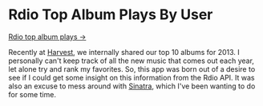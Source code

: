 Rdio Top Album Plays By User
============================

[Rdio top album plays →](http://rdiotopalbumplays.herokuapp.com/)


Recently at [Harvest](http://getharvest.com), we internally shared our top 10 albums for 2013. I personally can't keep track of all the new music that comes out each year, let alone try and rank my favorites. So, this app was born out of a desire to see if I could get some insight on this information from the Rdio API. It was also an excuse to mess around with [Sinatra](http://www.sinatrarb.com/), which I've been wanting to do for some time.
